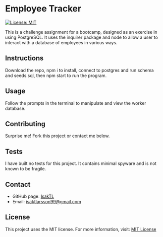 # Employee Tracker
[![License: MIT](https://img.shields.io/badge/License-MIT-yellow.svg)](https://opensource.org/licenses/MIT)

This is a challenge assignment for a bootcamp, designed as an exercise in using PostgreSQL. It uses the inquirer package and node to allow a user to interact with a database of employees in various ways.

## Instructions
Download the repo, npm i to install, connect to postgres and run schema and seeds.sql, then npm start to run the program.

## Usage
Follow the prompts in the terminal to manipulate and view the worker database.

## Contributing
Surprise me! Fork this project or contact me below.

## Tests
I have built no tests for this project. It contains minimal spyware and is not known to be fragile.

## Contact
* GitHub page: [IsakTL](https://github.com/IsakTL)
* Email: [isaktlarsson99@gmail.com](mailto:isaktlarsson99@gmail.com)

## License
This project uses the MIT license. For more information, visit: [MIT License](https://spdx.org/licenses/MIT.html)
